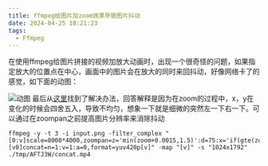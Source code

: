 ```yaml
---
title: ffmpeg给图片加zoom效果导致图片抖动
date: 2024-04-25 18:21:23
tags:
  - Ffmpeg
---
```


在使用ffmpeg给图片拼接的视频加放大动画时，出现一个很奇怪的问题，如果指定放大的位置点在中心，画面中的图片会在放大的同时来回抖动，好像网络卡了的感觉，如下面的动图：
<!--more-->
![动图](img1.gif)
最后从[这里](https://superuser.com/questions/1112617/ffmpeg-smooth-zoompan-with-no-jiggle/1112680#1112680)找到了解决办法，回答解释是因为在zoom的过程中，x，y在变化的时候会四舍五入，导致不均匀，想象一下就是细微的突然左一下右一下。可以通过在zoompan之前提高图片分辨率来消除抖动

```shell
ffmpeg -y -t 3 -i input.png -filter_complex "[0:v]scale=8000*4000,zoompan=z='min(zoom+0.0015,1.5)':d=75:x='if(gte(zoom,1.5),x,x+1)':y='y'[v0];[v0]concat=n=1:v=1:a=0,format=yuv420p[v]" -map "[v]" -s "1024x1792" ./tmp/AFTJ3W/concat.mp4
```


